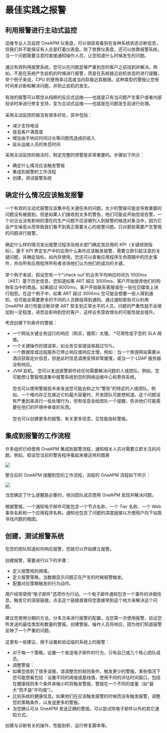 # 最佳实践之报警
## 利用报警进行主动式监控
 运维专业人员监控 OneAPM 仪表盘，可以很容易看到在各种系统状态诊断信息，但我们并不能保证有人总是盯着仪表盘。除了依靠仪表盘，还可以依靠报警系统，当一个问题需要注意时直接通知操作人员，让您知道什么时候发生的问题。<br><br>
 通过有效利用报警系统，您可以在问题足够严重到您的客户之前找到并解决。例如，不是在系统产生宕机的时候进行报警，而是在系统接近宕机状态时进行提醒。举个例子来说，CPU 的使用率过高或当内存接近其极限。这种类型的警报让您有时间来诊断和解决问题，并防止宕机的发生。<br><br>
 有效的报警可以帮您从纯粹的反应式运维——也就是只有当问题产生客户或者内部投诉时来进行修复支持，变为主动式运维——也就是在问题发生前进行处理。<br><br>
 采用主动监控的做法有很多好处，其中包括：<br>

* 减少支持电话
* 提高客户满意度
* 增加由于响应时间过长等问题而造成的收入
* 延长运维人员的休息时间

采用主动监控的做法时，制定完整的预警是非常重要的。步骤如下所示：

* 确定什么情况应该触发警报
* 集成到报警的工作流程
* 创建，测试报警系统

## 确定什么情况应该触发报警
 一个有效的主动式报警应该集中在关键任务的问题。太少的警报可能会导致重要的问题没有被报到。但是如果人们接收到太多的警告，他们可能会开始忽视告警。一个对企业没有影响的潜在的生产问题不应该被列入到报警的候选对象当中，因为它会产生噪音从而导致我们看不到真正需要关心的报警问题。只对那些需要产生警惕的问题进行报警。<br><br>
 确定什么样的情况发出报警过程涉及相关部门确定其应用的 KPI（关键绩效指标）。基于 KPI 界定生产中的应用什么条件应该触发报警，需要立即引起注意的关键问题，并确定指标，如内存使用。您还可以查看应用程序生命周期中的历史事件，并向所有应用程序所有者咨询他们认为他们的成功的关键。<br><br>
 举个例子来说，假设您有一个“check out”的业务平均响应时间为 1000ms（ART）基于历史信息，您知道如果 ART 超过 3000ms，客户开始放弃他们的购物车当中的商品，如果超过 9000ms，客户开始联系客服或在一些社交媒体上进行抱怨。在这个例子中，如果 ART 超过 3000ms 您可能会想要一些人得到通知，也可能会需要更多的不同的人员群组得到通知。通过通知那些可以利用 OneAPM 进行性能诊断并使 ART 恢复到正常水平的人员，问题的严重性就不会增加到一定程度，进而会影响到您的客户，这样业务营收增长的可能性就会提升。

 考虑创建下列条件的警报：

 * 一个网站关键业务运行的响应（购买，搜索）太慢。
 *可用性低于您的 SLA 阈值。
 * 一个关键操作的错误率，如业务交易错误率超过10%。
 * 一个数据库或远程服务已停止响应或响应太慢，例如：当一个旅游网站需要从酒店获取定价信息，但是此时信息调用变得非常缓慢，或当一个 LDAP 服务器没有响应。
 * JVM 宕机。
您可以发送报警邮件给任何需要解决问题的人或团队。例如，您可能想让警报借道集中报警系统到您的网络运维中心和票务系统。<br><br>
您也可以使用警报技术来发送您可能会称之为“警告”的特定的人或团队。例如，一个堆内存正在接近它的最大容量时，开发团队可能想知道。这个问题没有严重到来进行一些处理行为，但有信息会给团队一个提醒，告诉他们可能需要在他们的环境中审查的东西。<br><br>
您也可以创建更多的报警。有关更多信息，见性能指标警报。

## 集成到报警的工作流程

许多组织已经使用 OneAPM 集成到报警流程，通知相关人员对需要立即关注的问题。例如，假设您当前的警告程序看起来像这样的图表

  ![](/images/sj31.png)

整合后的 OneAPM 提醒到您的工作流程，流程的 OneAPM 流程如下所示：

 ![](/images/sj32.png)

当您确定了什么提醒是必要的，培训团队成员使用 OneAPM 发现并解决问题。<br><br>
根据警报，一个通知电子邮件可能包含一个节点名称、一个 Tier 名称、一个 Web 事务名称和一个应用程序名称。通知也包含了问题的深度链接以方便用户向下钻取寻找问题的根因。

## 创建，测试报警系统
 在您的团队知道如何响应报警，您就可以开始建立报警。<br><br>
 创建报警，需要进行以下的步骤：

* 定义报警规则阈值。
* 定义报警策略，当数据显示问题正在产生的时候报警触发。
* 配置对应策略触发的行为动作。

用户经常使用“电子邮件”选项作为行动。一个电子邮件通知包含一个事件的详细信息，触发它的深层链接。点击这个链接直接将您直接带到这个地方来解决这个问题。<br><br>
建议您使用分期的方法，分多次来进行报警的配置。当您第一次使用报警，验证您所发送的最佳类型和数量的警报。创建警报，操作人员将响应，因为他们知道报警反映了一个严重的问题。<br><br>
这里有一些建议，用于设置和验证临时系统上的报警：

* 对于每一个策略，设置一个发送电子邮件的行为，只有自己或几个核心团队成员。
* 调整警报：
 * 如果您收到了很多误报，请调整您的规则条件，触发更少的警报。某些情况下您可能想看包括：设置不同的阈值或基线值，使用不同的评估时间窗口，包括在健康规则多个条件来缩小时将触发警报，警报在一个不同的度量（如“最大”而不是“平均值”）。
 * 比较系统的健康信息。如果他们在应该触发报警的时候而没有触发报警，调整您的策略条件，以发送更多的警报。
* 当您确认可从 OneAPM 发送正确的警报，可以尝试除电子邮件以外的其它通知方式。

 创建与诊断有关的操作，性能剖析、运行修复脚本等。
